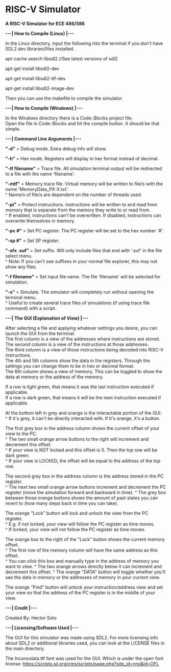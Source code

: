# RISC-V Simulator
**A RISC-V Simulator for ECE 486/586**

**---| How to Compile (Linux) |---**

In the Linux directory, input the following into the terminal if you don't have SDL2 dev libraries/files installed.

apt-cache search libsdl2            //See latest versions of sdl2

apt-get install libsdl2-dev

apt-get install libsdl2-ttf-dev

apt-get install libsdl2-image-dev

Then you can use the makefile to compile the simulator.

**---| How to Compile (Windows) |---**

In the Windows directory there is a Code::Blocks project file.  
Open the file in Code::Blocks and hit the compile button. It should be that simple.

**---| Command Line Arguments |---**

**"-d"** = Debug mode. Extra debug info will show.

**"-h"** = Hex mode. Registers will display in hex format instead of decimal.

**"-tf filename"** = Trace file. All simulation terminal output will be redirected to a file with the name 'filename'.

**"-mtf"** = Memory trace file. Virtual memory will be written to file/s with the name 'MemoryData_PX-X.txt'.  
^ Name/s of file/s are dependent on the number of threads used.

**"-pi"** = Protect instructions. Instructions will be written to and read from memory that is separate from the memory they write to or read from.  
^ If enabled, instructions can't be overwritten. If disabled, instructions can overwrite themselves in memory.

**"-pc #"** = Set PC register. The PC register will be set to the hex number '#'.

**"-sp #"** = Set SP register.

**"-sfx .suf"** = Set suffix. Will only include files that end with '.suf' in the file select menu.  
^ Note: If you can't see suffixes in your normal file explorer, this may not show any files.

**"-f filename"** = Set input file name. The file 'filename' will be selected for simulation.

**"-s"** = Simulate. The simulator will completely run without opening the terminal menu.  
^ Useful to create several trace files of simulations (if using trace file command) with a script.

**---| The GUI (Explanation of View) |---**

After selecting a file and applying whatever settings you desire, you can launch the GUI from the terminal.  
The first column is a view of the addresses where instructions are stored.  
The second column is a view of the instructions at those addresses.  
The third column is a view of those instructions being decoded into RISC-V instructions.  
The 4th and 5th columns show the data in the registers. Through the settings you can change them to be in hex or decimal format.  
The 6th column shows a view of memory. This can be toggled to show the data at memory or the address of the memory.

If a row is light green, that means it was the last instruction executed if applicable.  
If a row is dark green, that means it will be the next instruction executed if applicable.

At the bottom left in grey and orange is the interactable portion of the GUI.  
^ If it's grey, it can't be directly interacted with. If it's orange, it's a button.

The first grey box in the address column shows the current offset of your view to the PC.  
^ The two small orange arrow buttons to the right will increment and decrement this offset.  
^ If your view is NOT locked and this offset is 0. Then the top row will be dark green.  
^ If your view is LOCKED, the offset will be equal to the address of the top row.

The second grey box in the address column is the address stored in the PC register.  
^ The next two small orange arrow buttons increment and decrement the PC register (move the simulation forward and backward in time).
^ The grey box between those orange buttons shows the amount of past states you can revert to (how many steps back in time you can take).

The orange "Lock" button will lock and unlock the view from the PC register.  
^ E.g. if not locked, your view will follow the PC register as time moves.  
^ If locked, your view will not follow the PC register as time moves.

The orange box to the right of the "Lock" button shows the current memory offset.  
^ The first row of the memory column will have the same address as this offset.  
^ You can click this box and manually type in the address of memory you want to view.
^ The two orange arrows directly below it can increment and decrement this offset.
^ The orange "DATA" button will toggle whether you'll see the data in memory or the addresses of memory in your current view.

The orange "Find" button will unlock your instruction/address view and set your view so that the address of the PC register is in the middle of your view.

**---| Credit |---**

Created By: Hector Soto

**---| Licensing/Software Used |---**

The GUI for this simulator was made using SDL2. For more licensing info about SDL2 or additional libraries used, you can look at the LICENSE files in the main directory.

The Inconsolata.ttf font was used for the GUI. Which is under the open font license: https://scripts.sil.org/cms/scripts/page.php?site_id=nrsi&id=OFL
